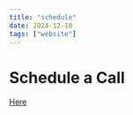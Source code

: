 ```yaml
---
title: "schedule"
date: 2024-12-10
tags: ["website"]
---
```


# Schedule a Call

[Here](https://calendly.com/thomas-gondwe/chat-with-thomas)
